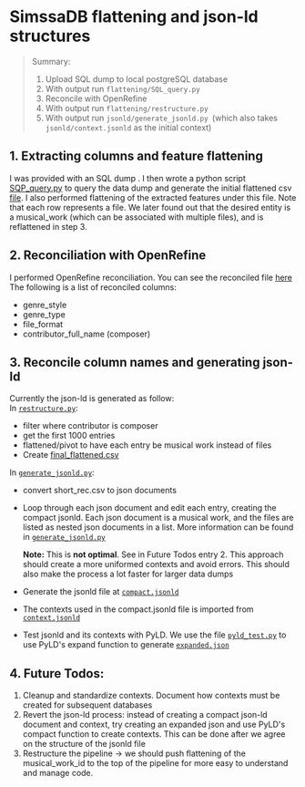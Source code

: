 # SimssaDB flattening and json-ld structures

> Summary:  
>   1. Upload SQL dump to local postgreSQL database
>   2. With output run `flattening/SQL_query.py`
>   3. Reconcile with OpenRefine
>   4. With output run `flattening/restructure.py`
>   5. With output run `jsonld/generate_jsonld.py `(which also takes `jsonld/context.jsonld` as the initial context)

## 1. Extracting columns and feature flattening
I was provided with an SQL dump . I then wrote a python script [SQP_query.py](https://github.com/malajvan/linkedmusic-datalake/blob/main/simssadb/flattening/SQL_query.py) to query the data dump and generate the initial flattened csv [file](https://github.com/malajvan/linkedmusic-datalake/blob/main/simssadb/flattening/initial_flattened.csv). I also performed flattening of the extracted features under this file. Note that each row represents a file. We later found out that the desired entity is a musical_work (which can be associated with multiple files), and is reflattened in step 3.

## 2. Reconciliation with OpenRefine
I performed OpenRefine reconciliation. You can see the reconciled file [here](https://github.com/malajvan/linkedmusic-datalake/blob/main/simssadb/reconciled_WikiID.csv)
The following is a list of reconciled columns:
- genre_style
- genre_type
- file_format
- contributor_full_name (composer)
  

## 3. Reconcile column names and generating json-ld
Currently the json-ld is generated as follow:  
In [`restructure.py`](https://github.com/malajvan/linkedmusic-datalake/blob/main/simssadb/flattening/restructure.py):
- filter where contributor is composer
- get the first 1000 entries
- flattened/pivot to have each entry be musical work instead of files
- Create [final_flattened.csv](https://github.com/malajvan/linkedmusic-datalake/blob/main/simssadb/flattening/final_flattened.csv)



In [`generate_jsonld.py`](https://github.com/malajvan/linkedmusic-datalake/blob/main/simssadb/jsonld/generate_jsonld.py):
- convert short_rec.csv to json documents 
- Loop through each json document and edit each entry, creating the compact jsonld. Each json document is a musical work, and the files are listed as nested json documents in a list. More information can be found in [`generate_jsonld.py`](https://github.com/malajvan/linkedmusic-datalake/blob/main/simssadb/jsonld/generate_jsonld.py)
  
    **Note:** This is **not optimal**. See in Future Todos entry 2. This approach should create a more uniformed contexts and avoid errors. This should also make the process a lot faster for larger data dumps


- Generate the jsonld file at [`compact.jsonld`](https://github.com/malajvan/linkedmusic-datalake/blob/main/simssadb/jsonld/compact.jsonld)
- The contexts used in the compact.jsonld file is imported from [`context.jsonld`](https://github.com/malajvan/linkedmusic-datalake/blob/main/simssadb/jsonld/context.jsonld)
- Test jsonld and its contexts with PyLD. We use the file [`pyld_test.py`](https://github.com/malajvan/linkedmusic-datalake/blob/main/simssadb/jsonld/PyLD/pyld_test.py) to use PyLD's expand function to generate [`expanded.json`](https://github.com/malajvan/linkedmusic-datalake/blob/main/simssadb/jsonld/PyLD/expanded.json)


## 4. Future Todos:
1. Cleanup and standardize contexts. Document how contexts must be created for subsequent databases
2. Revert the json-ld process: instead of creating a compact json-ld document and context, try creating an expanded json and use PyLD's compact function to create contexts. This can be done after we agree on the structure of the jsonld file
3. Restructure the pipeline -> we should push flattening of the musical_work_id to the top of the pipeline for more easy to understand and manage code.